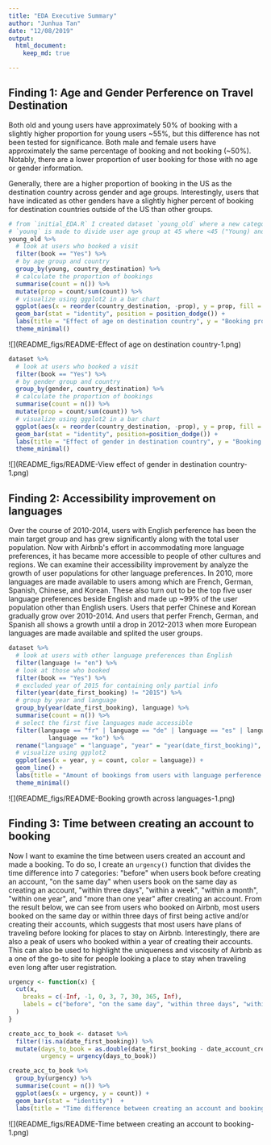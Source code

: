 ```yaml
---
title: "EDA Executive Summary"
author: "Junhua Tan"
date: "12/08/2019"
output: 
  html_document:
    keep_md: true

---
```






## Finding 1: Age and Gender Perference on Travel Destination

Both old and young users have approximately 50% of booking with a slightly higher proportion for young users ~55%, but this difference has not been tested for significance. Both male and female users have approximately the same percentage of booking and not booking (~50%). Notably, there are a lower proportion of user booking for those with no age or gender information. 

Generally, there are a higher proportion of booking in the US as the destination country across gender and age groups. Interestingly, users that have indicated as other genders have a slightly higher percent of booking for destination countries outside of the US than other groups.


```r
# from `initial_EDA.R` I created dataset `young_old` where a new categorical variable
# `young` is made to divide user age group at 45 where <45 ("Young) and =>45 ("Old")
young_old %>%
  # look at users who booked a visit
  filter(book == "Yes") %>% 
  # by age group and country
  group_by(young, country_destination) %>% 
  # calculate the proportion of bookings
  summarise(count = n()) %>% 
  mutate(prop = count/sum(count)) %>% 
  # visualize using ggplot2 in a bar chart
  ggplot(aes(x = reorder(country_destination, -prop), y = prop, fill = young)) +
  geom_bar(stat = "identity", position = position_dodge()) +
  labs(title = "Effect of age on destination country", y = "Booking proportion", x = "Country of destination") +
  theme_minimal()
```

![](README_figs/README-Effect of age on destination country-1.png)<!-- -->


```r
dataset %>% 
  # look at users who booked a visit
  filter(book == "Yes") %>% 
  # by gender group and country
  group_by(gender, country_destination) %>% 
  # calculate the proportion of bookings
  summarise(count = n()) %>% 
  mutate(prop = count/sum(count)) %>% 
  # visualize using ggplot2 in a bar chart
  ggplot(aes(x = reorder(country_destination, -prop), y = prop, fill = gender)) +
  geom_bar(stat = "identity", position=position_dodge()) +
  labs(title = "Effect of gender in destination country", y = "Booking proportion", x = "Country of destination") +
  theme_minimal()
```

![](README_figs/README-View effect of gender in destination country-1.png)<!-- -->

## Finding 2: Accessibility improvement on languages

Over the course of 2010-2014, users with English perference has been the main target group and has grew significantly along with the total user population. Now with Airbnb's effort in accommodating more language preferences, it has became more accessible to people of other cultures and regions. We can examine their accessibility improvement by analyze the growth of user populations for other language preferences. In 2010, more languages are made available to users among which are French, German, Spanish, Chinese, and Korean. These also turn out to be the top five user language preferences beside English and made up ~99% of the user population other than English users. Users that perfer Chinese and Korean gradually grow over 2010-2014. And users that perfer French, German, and Spanish all shows a growth until a drop in 2012-2013 when more European languages are made available and splited the user groups.


```r
dataset %>%
  # look at users with other language preferences than English
  filter(language != "en") %>% 
  # look at those who booked
  filter(book == "Yes") %>% 
  # excluded year of 2015 for containing only partial info
  filter(year(date_first_booking) != "2015") %>% 
  # group by year and language
  group_by(year(date_first_booking), language) %>%
  summarise(count = n()) %>% 
  # select the first five languages made accessible
  filter(language == "fr" | language == "de" | language == "es" | language == "zh" | 
           language == "ko") %>%
  rename("language" = "language", "year" = "year(date_first_booking)", "count" = "count") %>% 
  # visualize using ggplot2
  ggplot(aes(x = year, y = count, color = language)) + 
  geom_line() +
  labs(title = "Amount of bookings from users with language perference other than English", y = "Bookings", x = "Year") +
  theme_minimal()
```

![](README_figs/README-Booking growth across languages-1.png)<!-- -->

## Finding 3: Time between creating an account to booking

Now I want to examine the time between users created an account and made a booking. To do so, I create an `urgency()` function that divides the time difference into 7 categories: "before" when users book before creating an account, "on the same day" when users book on the same day as creating an account, "within three days", "within a week", "within a month", "within one year", and "more than one year" after creating an account. From the result below, we can see from users who booked on Airbnb, most users booked on the same day or within three days of first being active and/or creating their accounts, which suggests that most users have plans of traveling before looking for places to stay on Airbnb. Interestingly, there are also a peak of users who booked within a year of creating their accounts. This can also be used to highlight the uniqueness and viscosity of Airbnb as a one of the go-to site for people looking a place to stay when traveling even long after user registration.


```r
urgency <- function(x) {
  cut(x, 
    breaks = c(-Inf, -1, 0, 3, 7, 30, 365, Inf),
    labels = c("before", "on the same day", "within three days", "within a week", "within a month", "within one year", "more than one year") 
  )
}

create_acc_to_book <- dataset %>% 
  filter(!is.na(date_first_booking)) %>% 
  mutate(days_to_book = as.double(date_first_booking - date_account_created),
         urgency = urgency(days_to_book)) 

create_acc_to_book %>% 
  group_by(urgency) %>% 
  summarise(count = n()) %>% 
  ggplot(aes(x = urgency, y = count)) +
  geom_bar(stat = "identity")  +
  labs(title = "Time difference between creating an account and booking a place to stay", y = "Bookings", x = "Urgency")
```

![](README_figs/README-Time between creating an account to booking-1.png)<!-- -->
